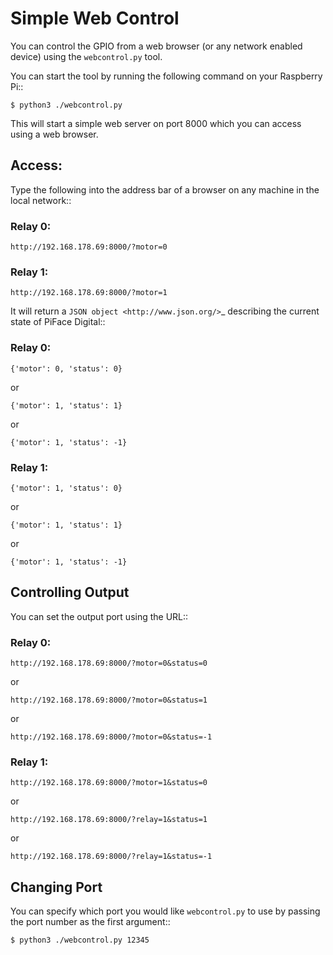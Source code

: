 Simple Web Control
==================

You can control the GPIO from a web browser (or any network enabled
device) using the `webcontrol.py` tool.

You can start the tool by running the following command on your Raspberry Pi::

    $ python3 ./webcontrol.py

This will start a simple web server on port 8000 which you can access using
a web browser.

Access:
------------------

Type the following into the address bar of a browser on any machine in the
local network::

### Relay 0:

    http://192.168.178.69:8000/?motor=0

### Relay 1:

    http://192.168.178.69:8000/?motor=1


It will return a `JSON object <http://www.json.org/>`_ describing the current
state of PiFace Digital::

### Relay 0:

    {'motor': 0, 'status': 0}

or

    {'motor': 1, 'status': 1}

or

    {'motor': 1, 'status': -1}

### Relay 1:

    {'motor': 1, 'status': 0}

or

    {'motor': 1, 'status': 1}

or

    {'motor': 1, 'status': -1}

Controlling Output
------------------
You can set the output port using the URL::

### Relay 0:

    http://192.168.178.69:8000/?motor=0&status=0

or 

    http://192.168.178.69:8000/?motor=0&status=1

or 

    http://192.168.178.69:8000/?motor=0&status=-1

### Relay 1:

    http://192.168.178.69:8000/?motor=1&status=0
    
or

    http://192.168.178.69:8000/?relay=1&status=1
    
or

    http://192.168.178.69:8000/?relay=1&status=-1

Changing Port
-------------
You can specify which port you would like ``webcontrol.py`` to use by
passing the port number as the first argument::

    $ python3 ./webcontrol.py 12345